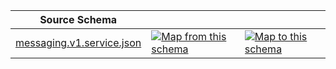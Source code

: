 | Source Schema                                                                                                                                   |                                                                                                                                                                                                                                                                                                                                  |                                                                                                                                                                                                                                                                                                                            |
| ----------------------------------------------------------------------------------------------------------------------------------------------- | -------------------------------------------------------------------------------------------------------------------------------------------------------------------------------------------------------------------------------------------------------------------------------------------------------------------------------- | -------------------------------------------------------------------------------------------------------------------------------------------------------------------------------------------------------------------------------------------------------------------------------------------------------------------------- |
| [messaging.v1.service.json](https://raw.githubusercontent.com/Stedi/registry/main/schemas/twilio/twilio_messaging_v1/messaging.v1.service.json) | [![Map from this schema](/images/MapFromThisSchema.svg)](https://terminal.stedi.com/mappings/import?name=Mapping%20from%20Twilio's%20messaging.v1.service%20schema&referrer=registry-repo&source_json_schema=https://raw.githubusercontent.com/Stedi/registry/main/schemas/twilio/twilio_messaging_v1/messaging.v1.service.json) | [![Map to this schema](/images/MapToThisSchema.svg)](https://terminal.stedi.com/mappings/import?name=Mapping%20to%20Twilio's%20messaging.v1.service%20schema&referrer=registry-repo&target_json_schema=https://raw.githubusercontent.com/Stedi/registry/main/schemas/twilio/twilio_messaging_v1/messaging.v1.service.json) |